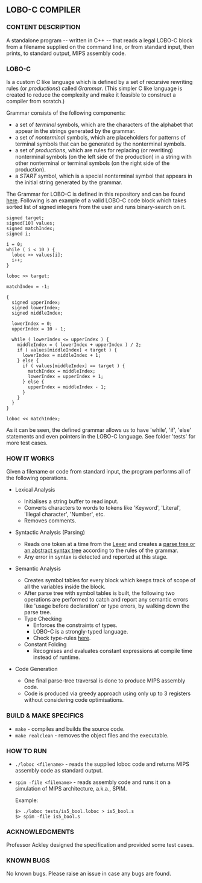 ## LOBO-C COMPILER

### CONTENT DESCRIPTION                                                       
A standalone program -- written in C++ -- that reads
a legal LOBO-C block from a filename supplied on the command 
line, or from standard input, then prints, to standard output, 
MIPS assembly code.
### LOBO-C

Is a custom C like language which is defined by a set of recursive 
rewriting rules (or _productions_) called _Grammar_. (This simpler C like language is created to
reduce the complexity and make it feasible to construct a compiler
 from scratch.)

Grammar consists of the following components:
- a set of _terminal_ symbols, which are the characters of the alphabet
 that appear in the strings generated by the grammar.
- a set of _nonterminal_ symbols, which are placeholders for patterns 
of terminal symbols that can be generated by the nonterminal symbols.
- a set of _productions_, which are rules for replacing (or rewriting) 
nonterminal symbols (on the left side of the production) in a string 
with other nonterminal or terminal symbols (on the right side of the 
production).
- a _START_ symbol, which is a special nonterminal symbol that appears in the initial string generated by the grammar.


The Grammar for LOBO-C is defined in this repository and can be found [here](https://github.com/kirarpit/compiler-construction/blob/master/spikes/spike5/grammar.txt).
Following is an example of a valid LOBO-C code block which takes sorted list
of signed integers from the user and runs binary-search on it.
```
signed target;
signed[10] values;
signed matchIndex;
signed i;

i = 0;
while ( i < 10 ) {
  loboc >> values[i];
  i++;
}

loboc >> target;

matchIndex = -1;

{
  signed upperIndex;
  signed lowerIndex;
  signed middleIndex;

  lowerIndex = 0;
  upperIndex = 10 - 1;

  while ( lowerIndex <= upperIndex ) {
    middleIndex = ( lowerIndex + upperIndex ) / 2;
    if ( values[middleIndex] < target ) {
      lowerIndex = middleIndex + 1;
    } else {
      if ( values[middleIndex] == target ) {
        matchIndex = middleIndex;
        lowerIndex = upperIndex + 1;
      } else {
        upperIndex = middleIndex - 1;
      }
    }
  }
}

loboc << matchIndex;
```
As it can be seen, the defined grammar allows us to have 'while', 
'if', 'else' statements and even pointers in the LOBO-C language. 
See folder 'tests' for more test cases.


### HOW IT WORKS
Given a filename or code from standard input, the program performs
all of the following operations.

- Lexical Analysis
  - Initialises a string buffer to read input.
  - Converts characters to words to tokens like 'Keyword', 'Literal',
  'Illegal character', 'Number', etc.
  - Removes comments.


- Syntactic Analysis (Parsing)
  - Reads one token at a time from the [Lexer](https://github.com/kirarpit/compiler-construction/blob/master/src/Lexer.cpp)
  and creates a [parse tree or an abstract syntax tree](https://en.wikipedia.org/wiki/Parse_tree) according to 
  the rules of the grammar. 
  - Any error in syntax is detected and reported at this stage.


- Semantic Analysis
  - Creates symbol tables for every block which keeps track of scope
  of all the variables inside the block.
  - After parse tree with symbol tables is built, the following two operations are 
  performed to catch and report any semantic errors like 'usage before declaration'
  or type errors, by walking down the parse tree.
  - Type Checking
    - Enforces the constraints of types.
    - LOBO-C is a strongly-typed language.
    - Check type-rules [here](https://github.com/kirarpit/compiler-construction/blob/master/spikes/spike4/spike4-type-rules.txt).
  - Constant Folding
    - Recognises and evaluates constant expressions at compile time
    instead of runtime.


- Code Generation
  - One final parse-tree traversal is done to produce MIPS assembly code.
  - Code is produced via greedy approach using only up to 3 registers
   without considering code optimisations.
  

### BUILD & MAKE SPECIFICS           

- `make` 		- compiles and builds the source code.
- `make realclean` - removes the object files and the executable.

### HOW TO RUN
- `./loboc <filename>`   - reads the supplied loboc code and
  returns MIPS assembly code as standard output.
- `spim -file <filename>` - reads assembly code and runs it on a
  simulation of MIPS architecture, a.k.a., SPIM.
  
  Example:
  ```
  $> ./loboc tests/is5_bool.loboc > is5_bool.s
  $> spim -file is5_bool.s
  ```

### ACKNOWLEDGMENTS

Professor Ackley designed the specification and provided some test cases.
                                
### KNOWN BUGS

No known bugs. Please raise an issue in case any bugs are found.

